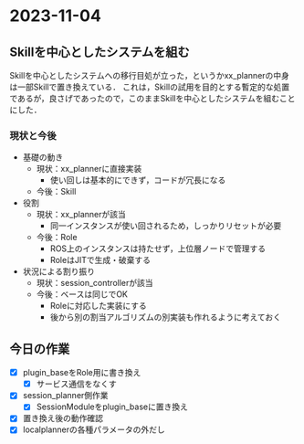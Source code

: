 # 2023-11-04

## Skillを中心としたシステムを組む

Skillを中心としたシステムへの移行目処が立った，というかxx_plannerの中身は一部Skillで置き換えている．
これは，Skillの試用を目的とする暫定的な処置であるが，良さげであったので，このままSkillを中心としたシステムを組むことにした．

### 現状と今後

- 基礎の動き
  - 現状：xx_plannerに直接実装
    - 使い回しは基本的にできず，コードが冗長になる
  - 今後：Skill
- 役割
  - 現状：xx_plannerが該当
    - 同一インスタンスが使い回されるため，しっかりリセットが必要
  - 今後：Role
    - ROS上のインスタンスは持たせず，上位層ノードで管理する
    - RoleはJITで生成・破棄する
- 状況による割り振り
  - 現状：session_controllerが該当
  - 今後：ベースは同じでOK
    - Roleに対応した実装にする
    - 後から別の割当アルゴリズムの別実装も作れるように考えておく

## 今日の作業

-[x] plugin_baseをRole用に書き換え
  -[x] サービス通信をなくす
-[x] session_planner側作業
  -[x] SessionModuleをplugin_baseに置き換え
- [x] 置き換え後の動作確認
- [x] localplannerの各種パラメータの外だし
